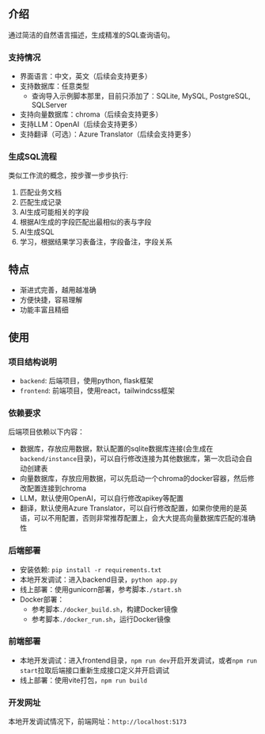 ## 介绍
通过简洁的自然语言描述，生成精准的SQL查询语句。

### 支持情况
- 界面语言：中文，英文（后续会支持更多）
- 支持数据库：任意类型
   - 查询导入示例脚本那里，目前只添加了：SQLite, MySQL, PostgreSQL, SQLServer
- 支持向量数据库：chroma（后续会支持更多）
- 支持LLM：OpenAI（后续会支持更多）
- 支持翻译（可选）：Azure Translator（后续会支持更多）

### 生成SQL流程
类似工作流的概念，按步骤一步步执行:

1. 匹配业务文档
2. 匹配生成记录
3. AI生成可能相关的字段
4. 根据AI生成的字段匹配出最相似的表与字段
5. AI生成SQL
6. 学习，根据结果学习表备注，字段备注，字段关系

## 特点
- 渐进式完善，越用越准确
- 方便快捷，容易理解
- 功能丰富且精细

## 使用
### 项目结构说明
- `backend`: 后端项目，使用python, flask框架
- `frontend`: 前端项目，使用react，tailwindcss框架

### 依赖要求
后端项目依赖以下内容：

- 数据库，存放应用数据，默认配置的sqlite数据库连接(会生成在`backend/instance`目录)，可以自行修改连接为其他数据库，第一次启动会自动创建表
- 向量数据库，存放应用数据，可以先启动一个chroma的docker容器，然后修改配置连接到chroma
- LLM，默认使用OpenAI，可以自行修改apikey等配置
- 翻译，默认使用Azure Translator，可以自行修改配置，如果你使用的是英语，可以不用配置，否则非常推荐配置上，会大大提高向量数据库匹配的准确性

### 后端部署
- 安装依赖: `pip install -r requirements.txt`
- 本地开发调试：进入backend目录，`python app.py`
- 线上部署：使用gunicorn部署，参考脚本`./start.sh`
- Docker部署：
   - 参考脚本`./docker_build.sh`，构建Docker镜像
   - 参考脚本`./docker_run.sh`，运行Docker镜像

### 前端部署
- 本地开发调试：进入frontend目录，`npm run dev`开启开发调试，或者`npm run start`拉取后端接口重新生成接口定义并开启调试
- 线上部署：使用vite打包，`npm run build`

### 开发网址
本地开发调试情况下，前端网址：`http://localhost:5173`